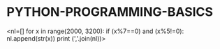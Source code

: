 # PYTHON-PROGRAMMING-BASICS

<nl=[]
for x in range(2000, 3200):
    if (x%7==0) and (x%5!=0):
        nl.append(str(x))
print (','.join(nl))>